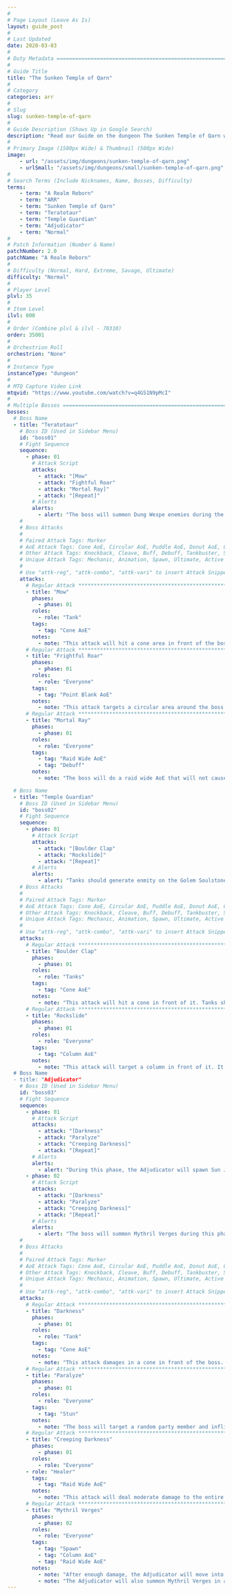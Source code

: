 ```yaml
---
#
# Page Layout (Leave As Is)
layout: guide_post
#
# Last Updated
date: 2020-03-03
#
# Duty Metadata ================================================================
#
# Guide Title
title: "The Sunken Temple of Qarn"
#
# Category
categories: arr
#
# Slug
slug: sunken-temple-of-qarn
#
# Guide Description (Shows Up in Google Search)
description: "Read our Guide on the dungeon The Sunken Temple of Qarn where you'll face off against Teratotaur, Temple Guardian and the Adjudicator."
#
# Primary Image (1500px Wide) & Thumbnail (500px Wide)
image:
    - url: "/assets/img/dungeons/sunken-temple-of-qarn.png"
    - urlSmall: "/assets/img/dungeons/small/sunken-temple-of-qarn.png"
#
# Search Terms (Include Nicknames, Name, Bosses, Difficulty)
terms:
    - term: "A Realm Reborn"
    - term: "ARR"
    - term: "Sunken Temple of Qarn"
    - term: "Teratotaur"
    - term: "Temple Guardian"
    - term: "Adjudicator"
    - term: "Normal"
#
# Patch Information (Number & Name)
patchNumber: 2.0
patchName: "A Realm Reborn"
#
# Difficulty (Normal, Hard, Extreme, Savage, Ultimate)
difficulty: "Normal"
#
# Player Level
plvl: 35
#
# Item Level
ilvl: 000
#
# Order (Combine plvl & ilvl - 70310)
order: 35001
#
# Orchestrion Roll
orchestrion: "None"
#
# Instance Type
instanceType: "dungeon"
#
# MTQ Capture Video Link
mtqvid: "https://www.youtube.com/watch?v=q4GS1N9pMcI"
#
# Multiple Bosses ==============================================================
bosses:
  # Boss Name
  - title: "Teratotaur"
    # Boss ID (Used in Sidebar Menu)
    id: "boss01"
    # Fight Sequence
    sequence:
      - phase: 01
        # Attack Script
        attacks:
          - attack: "[Mow"
          - attack: "Fightful Roar"
          - attack: "Mortal Ray]"
          - attack: "[Repeat]"
        # Alerts
        alerts:
          - alert: "The boss will summon Dung Wespe enemies during the fight - these should be prioritized to avoid their Final Sting ability."
    #
    # Boss Attacks
    #
    # Paired Attack Tags: Marker
    # AoE Attack Tags: Cone AoE, Circular AoE, Puddle AoE, Donut AoE, Column AoE, Area AoE, Point Blank AoE, Raid Wide AoE, Proximity AoE
    # Other Attack Tags: Knockback, Cleave, Buff, Debuff, Tankbuster, Stack, Spread, Tether, Stun
    # Unique Attack Tags: Mechanic, Animation, Spawn, Ultimate, Active Time Maneuver
    #
    # Use "attk-reg", "attk-combo", "attk-vari" to insert Attack Snippets.
    attacks:
      # Regular Attack *********************************************************
      - title: "Mow"
        phases:
          - phase: 01
        roles:
          - role: "Tank"
        tags:
          - tag: "Cone AoE"
        notes:
          - note: "This attack will hit a cone area in front of the boss. Tanks should be facing the boss away from the party."
      # Regular Attack *********************************************************
      - title: "Frightful Roar"
        phases:
          - phase: 01
        roles:
          - role: "Everyone"
        tags:
          - tag: "Point Blank AoE"
        notes:
          - note: "This attack targets a circular area around the boss. Be vigilant and move out of the affected area."
      # Regular Attack *********************************************************
      - title: "Mortal Ray"
        phases:
          - phase: 01
        roles:
          - role: "Everyone"
        tags:
          - tag: "Raid Wide AoE"
          - tag: "Debuff"
        notes:
          - note: "The boss will do a raid wide AoE that will not cause damage, but rather apply a Doom debuff on all party members. Players need to move to one of 3 platforms in the boss room that is currently glowing. Doing so will cause the debuff to fall off. Keep watch for the platforms, as they will change which is active throughout the fight."

  # Boss Name
  - title: "Temple Guardian"
    # Boss ID (Used in Sidebar Menu)
    id: "boss02"
    # Fight Sequence
    sequence:
      - phase: 01
        # Attack Script
        attacks:
          - attack: "[Boulder Clap"
          - attack: "Rockslide]"
          - attack: "[Repeat]"
        # Alerts
        alerts:
          - alert: "Tanks should generate enmity on the Golem Soulstone, not the Temple Guardian. The Golem Soulstone must be destroyed before any damage can be done to the Temple Guardian."
    # Boss Attacks
    #
    # Paired Attack Tags: Marker
    # AoE Attack Tags: Cone AoE, Circular AoE, Puddle AoE, Donut AoE, Column AoE, Area AoE, Point Blank AoE, Raid Wide AoE, Proximity AoE
    # Other Attack Tags: Knockback, Cleave, Buff, Debuff, Tankbuster, Stack, Spread, Tether, Stun
    # Unique Attack Tags: Mechanic, Animation, Spawn, Ultimate, Active Time Maneuver
    #
    # Use "attk-reg", "attk-combo", "attk-vari" to insert Attack Snippets.
    attacks:
      # Regular Attack *********************************************************
      - title: "Boulder Clap"
        phases:
          - phase: 01
        roles:
          - role: "Tanks"
        tags:
          - tag: "Cone AoE"
        notes:
          - note: "This attack will hit a cone in front of it. Tanks should face the boss away from the party."
      # Regular Attack *********************************************************
      - title: "Rockslide"
        phases:
          - phase: 01
        roles:
          - role: "Everyone"
        tags:
          - tag: "Column AoE"
        notes:
          - note: "This attack will target a column in front of it. It may target a random party member for this attack, despite sufficient enmity on tanks. Healers should be prepared for burst healing windows after the first Temple Guardian damage phase.
  # Boss Name
  - title: "Adjudicator"
    # Boss ID (Used in Sidebar Menu)
    id: "boss03"
    # Fight Sequence
    sequence:
      - phase: 01
        # Attack Script
        attacks:
          - attack: "[Darkness"
          - attack: "Paralyze"
          - attack: "Creeping Darkness]"
          - attack: "[Repeat]"
        # Alerts
        alerts:
          - alert: "During this phase, the Adjudicator will spawn Sun Jurors, which must be defeated on top of the glowing platforms. If the Adjudicator takes enough damage, you are able to push into Phase 2 before having to defeat 3 Sun Jurors."
      - phase: 02
        # Attack Script
        attacks:
          - attack: "[Darkness"
          - attack: "Paralyze"
          - attack: "Creeping Darkness]"
          - attack: "[Repeat]"
        # Alerts
        alerts:
          - alert: "The boss will summon Mythril Verges during this phase. These should be focused down to avoid line AoE attacks and raid wide AoE attacks."
    #
    # Boss Attacks
    #
    # Paired Attack Tags: Marker
    # AoE Attack Tags: Cone AoE, Circular AoE, Puddle AoE, Donut AoE, Column AoE, Area AoE, Point Blank AoE, Raid Wide AoE, Proximity AoE
    # Other Attack Tags: Knockback, Cleave, Buff, Debuff, Tankbuster, Stack, Spread, Tether, Stun
    # Unique Attack Tags: Mechanic, Animation, Spawn, Ultimate, Active Time Maneuver
    #
    # Use "attk-reg", "attk-combo", "attk-vari" to insert Attack Snippets.
    attacks:
      # Regular Attack *********************************************************
      - title: "Darkness"
        phases:
          - phase: 01
        roles:
          - role: "Tank"
        tags:
          - tag: "Cone AoE"
        notes:
          - note: "This attack damages in a cone in front of the boss. Tanks should face the Adjudicator away from the party."
      # Regular Attack *********************************************************
      - title: "Paralyze"
        phases:
          - phase: 01
        roles:
          - role: "Everyone"
        tags:
          - tag: "Stun"
        notes:
          - note: "The boss will target a random party member and inflict paralysis. Party members should interrupt this ability, and should a member be paralyzed, a healer should use Esuna to remove the stun."
      # Regular Attack *********************************************************
      - title: "Creeping Darkness"
        phases:
          - phase: 01
        roles:
          - role: "Everyone"
	  - role: "Healer"
        tags:
          - tag: "Raid Wide AoE"
        notes:
          - note: "This attack will deal moderate damage to the entire party - healers should be prepared."
      # Regular Attack *********************************************************
      - title: "Mythril Verges"
        phases:
          - phase: 02
        roles:
          - role: "Everyone"
        tags:
          - tag: "Spawn"
          - tag: "Column AoE"
          - tag: "Raid Wide AoE"
        notes:
          - note: "After enough damage, the Adjudicator will move into phase 2. Here it will summon Mythril Verge enemies. These attack in a line-shaped AoE on the ground that deals moderate to high damage. With their low health pool, players should eliminate these as soon as possible."
          - note: "The Adjudicator will also summon Mythril Verges in a dark square puddle on the ground. Players outside of the zone will deal reduced damage to it. Players should move into the zone to deal damage and destroy it as soon as possible. If these are not destroyed quick enough, the dark zone is replaced with invisible walls and the Mythril Verge casts Verge Pulse, which hits the entire party with high damage."
---
```

